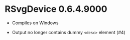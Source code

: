 # RSvgDevice 0.6.4.9000

* Compiles on Windows

* Output no longer contains dummy `<desc>` element (#4)
